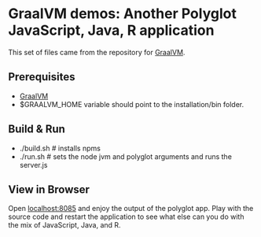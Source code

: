 # GraalVM demos: Another Polyglot JavaScript, Java, R application


This set of files came from the repository for [GraalVM](graalvm.org).

## Prerequisites
* [GraalVM](http://graalvm.org)
* $GRAALVM_HOME variable should point to the installation/bin folder.

## Build & Run
- ./build.sh  # installs npms
- ./run.sh    # sets the node jvm and polyglot arguments and runs the server.js 

## View in Browser
Open [localhost:8085](localhost:8085) and enjoy the output of the polyglot app. Play with the source code and restart the application to see what else can you do with the mix of JavaScript, Java, and R.

